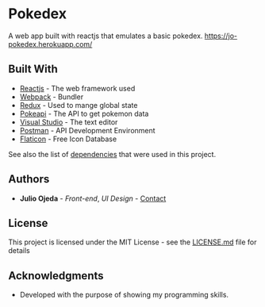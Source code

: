 # Pokedex
A web app built with reactjs that emulates a basic pokedex.
https://jo-pokedex.herokuapp.com/

## Built With

* [Reactjs](https://reactjs.org/) - The web framework used
* [Webpack](https://webpack.js.org/) - Bundler 
* [Redux](https://redux.js.org/) - Used to mange global state
* [Pokeapi](https://pokeapi.co/) - The API to get pokemon data
* [Visual Studio](https://code.visualstudio.com/) - The text editor
* [Postman](https://www.getpostman.com/) - API Development Environment
* [Flaticon](https://www.flaticon.com/) - Free Icon Database


See also the list of [dependencies](https://github.com/Jucesr/pokedex/blob/master/package.json) that were used in this project.

## Authors

* **Julio Ojeda** - *Front-end*, *UI Design* - [Contact](https://www.linkedin.com/in/julio-ojeda-9640a9113/)

## License

This project is licensed under the MIT License - see the [LICENSE.md](LICENSE.md) file for details

## Acknowledgments

* Developed with the purpose of showing my programming skills. 
